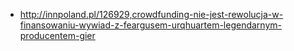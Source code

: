 - http://innpoland.pl/126929,crowdfunding-nie-jest-rewolucja-w-finansowaniu-wywiad-z-feargusem-urqhuartem-legendarnym-producentem-gier
